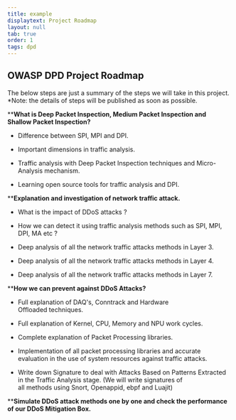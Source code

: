 ```yaml
---
title: example
displaytext: Project Roadmap
layout: null
tab: true
order: 1
tags: dpd
---
```


## OWASP DPD Project Roadmap 
The below steps are just a summary of the steps we will take in this project.
*Note: the details of steps will be published as soon as possible. 

****What is Deep Packet Inspection, Medium Packet Inspection and Shallow Packet Inspection?**

* Difference between SPI, MPI and DPI.

* Important dimensions in traffic analysis.

* Traffic analysis with Deep Packet Inspection techniques and Micro-Analysis mechanism.

* Learning open source tools for traffic analysis and DPI.

****Explanation and investigation of network traffic attack.**

* What is the impact of DDoS attacks ? 

* How we can detect it using traffic analysis methods such as SPI, MPI, DPI, MA etc ?

* Deep analysis of all the network traffic attacks methods in Layer 3.

* Deep analysis of all the network traffic attacks methods in Layer 4.

* Deep analysis of all the network traffic attacks methods in Layer 7.

****How we can prevent against DDoS Attacks?**

* Full explanation of DAQ's, Conntrack and Hardware Offloaded techniques.

* Full explanation of Kernel, CPU, Memory and NPU work cycles.

* Complete explanation of Packet Processing libraries.

* Implementation of all packet processing libraries and accurate evaluation in the use of system resources against traffic attacks.

* Write down Signature to deal with Attacks Based on Patterns Extracted in the Traffic Analysis stage. (We will write signatures of all methods using Snort, Openappid, ebpf and Luajit)


****Simulate DDoS attack methods one by one and check the performance of our DDoS Mitigation Box.**

